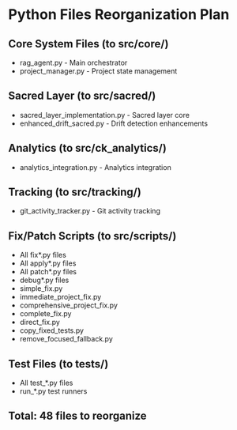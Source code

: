 # Python Files Reorganization Plan

## Core System Files (to src/core/)
- rag_agent.py - Main orchestrator
- project_manager.py - Project state management

## Sacred Layer (to src/sacred/)
- sacred_layer_implementation.py - Sacred layer core
- enhanced_drift_sacred.py - Drift detection enhancements

## Analytics (to src/ck_analytics/)
- analytics_integration.py - Analytics integration

## Tracking (to src/tracking/)
- git_activity_tracker.py - Git activity tracking

## Fix/Patch Scripts (to src/scripts/)
- All fix*.py files
- All apply*.py files
- All patch*.py files
- debug*.py files
- simple_fix.py
- immediate_project_fix.py
- comprehensive_project_fix.py
- complete_fix.py
- direct_fix.py
- copy_fixed_tests.py
- remove_focused_fallback.py

## Test Files (to tests/)
- All test_*.py files
- run_*.py test runners

## Total: 48 files to reorganize
